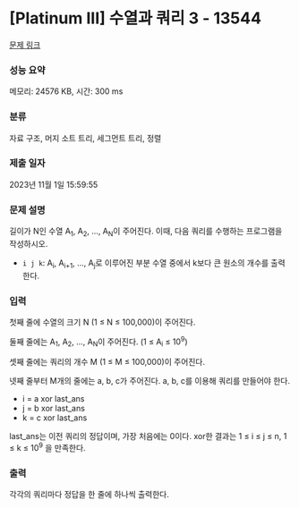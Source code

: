 # [Platinum III] 수열과 쿼리 3 - 13544 

[문제 링크](https://www.acmicpc.net/problem/13544) 

### 성능 요약

메모리: 24576 KB, 시간: 300 ms

### 분류

자료 구조, 머지 소트 트리, 세그먼트 트리, 정렬

### 제출 일자

2023년 11월 1일 15:59:55

### 문제 설명

<p>길이가 N인 수열 A<sub>1</sub>, A<sub>2</sub>, ..., A<sub>N</sub>이 주어진다. 이때, 다음 쿼리를 수행하는 프로그램을 작성하시오.</p>

<ul>
	<li><code>i j k</code>: A<sub>i</sub>, A<sub>i+1</sub>, ..., A<sub>j</sub>로 이루어진 부분 수열 중에서 k보다 큰 원소의 개수를 출력한다.</li>
</ul>

### 입력 

 <p>첫째 줄에 수열의 크기 N (1 ≤ N ≤ 100,000)이 주어진다.</p>

<p>둘째 줄에는 A<sub>1</sub>, A<sub>2</sub>, ..., A<sub>N</sub>이 주어진다. (1 ≤ A<sub>i</sub> ≤ 10<sup>9</sup>)</p>

<p>셋째 줄에는 쿼리의 개수 M (1 ≤ M ≤ 100,000)이 주어진다.</p>

<p>넷째 줄부터 M개의 줄에는 a, b, c가 주어진다. a, b, c를 이용해 쿼리를 만들어야 한다.</p>

<ul>
	<li>i = a xor last_ans</li>
	<li>j = b xor last_ans</li>
	<li>k = c xor last_ans</li>
</ul>

<p>last_ans는 이전 쿼리의 정답이며, 가장 처음에는 0이다. xor한 결과는 1 ≤ i ≤ j ≤ n, 1 ≤ k ≤ 10<sup>9</sup> 을 만족한다.</p>

### 출력 

 <p>각각의 쿼리마다 정답을 한 줄에 하나씩 출력한다.</p>

